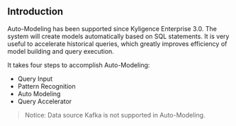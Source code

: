 ## Introduction

Auto-Modeling has been supported since Kyligence Enterprise 3.0. The system will create models automatically based on SQL statements. It is very useful to accelerate historical queries, which greatly improves efficiency of model building and query execution.

It takes four steps to accomplish Auto-Modeling:

- Query Input
- Pattern Recognition
- Auto Modeling
- Query Accelerator


> Notice: Data source Kafka is not supported in Auto-Modeling.


